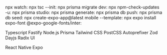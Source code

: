 npx watch:
npx tsc --init:
npx prisma migrate dev:
npx npm-check-updates -u:
npx prisma studio:
npx prisma generate: 
npx prisma db push:
npx prisma db seed:
npx create-expo-app@latest mobile --template:
npx expo install expo-font @expo-google-fonts/inter:

Typescript
Fastify
Node.js
Prisma
Tailwind CSS
PostCSS
Autoprefixer
Zod
Dayjs
Radix UI

React Native
Expo

<!-- Em tailwind os valores são divididos por 4
gap-16 = 4rem = 64px -->
